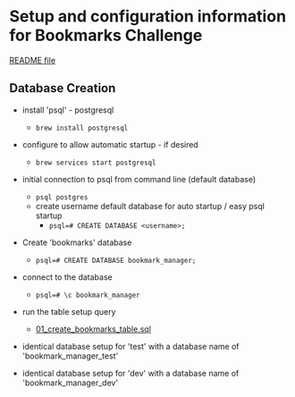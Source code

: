 # Setup and configuration information for Bookmarks Challenge

[README file](/README.md)
## Database Creation
- install 'psql' - postgresql
  - ``` brew install postgresql ```
- configure to allow automatic startup - if desired
  - ``` brew services start postgresql ```
- initial connection to psql from command line (default database)
  - ``` psql postgres ```
  - create username default database for auto startup / easy psql startup
    - ``` psql=# CREATE DATABASE <username>; ```

- Create 'bookmarks' database
  - ``` psql=# CREATE DATABASE bookmark_manager; ```
- connect to the database
  - ``` psql=# \c bookmark_manager ```
- run the table setup query
  - [01_create_bookmarks_table.sql](/db/migrations/01_create_bookmarks_table.sql)

- identical database setup for 'test' with a database name of 'bookmark_manager_test'

- identical database setup for 'dev' with a database name of 'bookmark_manager_dev'
